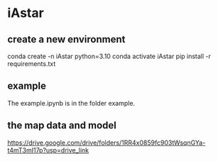# iAstar

## create a new environment
conda create -n iAstar python=3.10
conda activate iAstar
pip install -r requirements.txt

## example
The example.ipynb is in the folder example.

## the map data and model 
https://drive.google.com/drive/folders/1RR4x0859fc903tWsqnGYa-t4mT3mI17p?usp=drive_link